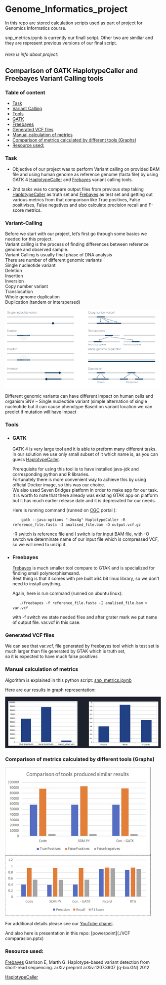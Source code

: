 # Genome_Informatics_project
In this repo are stored calculation scripts used as part of project for Genomics Informatics course.

snp_metrics.ipynb is currently our finall script. Other two are similiar and they are represent previous versions of our final script.

###### Here is info about project:

## Comparison of GATK HaplotypeCaller and Freebayes Variant Calling tools

### Table of content

* [Task](###Task)
* [Variant Calling](###Variant-Calling)
* [Tools](###Tools)
* [GATK](###GATK)
* [Freebayes](###Freebayes)
* [Generated VCF files](###Generated-VCF-files)
* [Manual calculation  of metrics](###Manual-calculation-of-metrics)
* [Comparison of  metrics calculated by different tools (Graphs)](###Comparison-of-metrics-calculated-by-different-tools-(Graphs))
* [Resource used:](###Resource-used:)

### Task

* Objective of our project was to perform Variant calling on provided BAM file and using human genome as reference genome (fasta file) by using GATK 4 [HaplotypeCaller](https://github.com/broadinstitute/gatk/releases) and [Frebayes](https://github.com/freebayes/freebayes) variant calling tools.

* 2nd tasks was to compare output files from previous step taking [HaplotypeCaller](https://github.com/broadinstitute/gatk/releases) as truth set and  [Frebayes](https://github.com/freebayes/freebayes) as test set and getting out various metrics from that comparison like True positives, False positivises, False negatives and also calculate precision recall and F-score metrics. 


### Variant-Calling

  Before we start with our project, let’s first go through some basics we needed for this project.<br />
  Variant calling is the process of finding differences between reference genome and observed sample. <br />
  Variant Calling is usually final phase of DNA analysis <br />
  There are number of different genomic variants <br />
  Single nucleotide variant <br />
  Deletion <br />
  Insertion <br />
  Inversion <br />
  Copy number variant  <br />
  Translocation  <br />
  Whole genome duplication  <br />
  Duplication (tandem or interspersed)  <br />
  
  
   ![variant_calling_img](./images/variant_calling.png)

  
  Different genomic variants can have different impact on human cells and organism
  SNV – Single nucleotide variant (simple alternation of single nucleotide but it can cause phenotype
  Based on variant location we can predict if mutation will have impact


### Tools
* ### GATK
  GATK 4 is very large tool and it is able to preform many different tasks. <br />                                                                                   In our solution we use only small subset of it which name is, as you can guess [HaplotypeCaller](https://github.com/broadinstitute/gatk/releases). <br />
  
  Prerequisite for using this tool is to have installed java-jdk and corresponding python and R libraries.<br />  Fortunately there is more convenient way to   achieve this by using official Docker image, so this was our choice.<br /> We also used Seven Bridges platform in order to make app for our task. It is worth to note that there already was existing GTAK app on platform but it has much earlier release date and it is deprecated for our needs.
  
  Here is running command (runned on [CGC](https://www.cancergenomicscloud.org/) portal ):
  ``` #!bin/bash
      gatk --java-options "-Xmx4g" HaplotypeCaller -R reference_file.fasta -I analised_file.bam -O output.vcf.gz
  ```
     -R switch is reference file and I switch is for input BAM file, with -O switch we determinate name of our input file which is compressed VCF, so we will need    to   unzip it.

* ### Freebayes
  [Frebayes](https://github.com/freebayes/freebayes) is much smaller tool compare to GTAK and is specialized for finding small polymorphismsand. <br /> Best thing   is that it comes with pre built x64 bit     linux    library, so we don't need to install anything. <br />

  Again, here is run command (runned on ubuntu linux):
   ``` #!bin/bash
      ./freebayes -f reference_file.fasta -I analised_file.bam > var.vcf
  ```
  with -f switch we state needed files and after grater mark we put name of output file. var.vcf in this case.
  
### Generated VCF files
   We can see that var.vcf, file generated by freebayes tool which is test set is much larger than file generated by GTAK which is truth set, <br /> so it is    expected to    have much false positives
### Manual calculation of metrics
   Algorithm is explained in this python script:  [snp_metrics.ipynb](./snp_metrics.ipynb)
   
   Here are our results in graph representation:
   
   ![algorithm_graphs_img](./images/algorithm_graphs.png)
   
   
### Comparison of  metrics calculated by different tools (Graphs)

 ![tools_metrics.png](./images/tools_metrics.png)

 For additional details please see our [YouTube chanel](https://www.youtube.com/watch?v=yEsDhHBVxRI&t=99s).
   
 And also here is presentation in this repo: [powerpoint](./VCF comparasion.pptx)

### Resource used:
[Frebayes](https://github.com/freebayes/freebayes)
Garrison E, Marth G. Haplotype-based variant detection from short-read sequencing. arXiv preprint arXiv:1207.3907 [q-bio.GN] 2012

[HaplotypeCaller](https://github.com/broadinstitute/gatk/releases)


